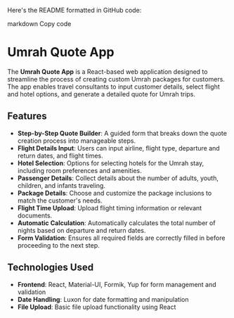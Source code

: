 
Here's the README formatted in GitHub code:

markdown
Copy code
# Umrah Quote App

The **Umrah Quote App** is a React-based web application designed to streamline the process of creating custom Umrah packages for customers. The app enables travel consultants to input customer details, select flight and hotel options, and generate a detailed quote for Umrah trips.

## Features

- **Step-by-Step Quote Builder**: A guided form that breaks down the quote creation process into manageable steps.
- **Flight Details Input**: Users can input airline, flight type, departure and return dates, and flight times.
- **Hotel Selection**: Options for selecting hotels for the Umrah stay, including room preferences and amenities.
- **Passenger Details**: Collect details about the number of adults, youth, children, and infants traveling.
- **Package Details**: Choose and customize the package inclusions to match the customer's needs.
- **Flight Time Upload**: Upload flight timing information or relevant documents.
- **Automatic Calculation**: Automatically calculates the total number of nights based on departure and return dates.
- **Form Validation**: Ensures all required fields are correctly filled in before proceeding to the next step.

## Technologies Used

- **Frontend**: React, Material-UI, Formik, Yup for form management and validation
- **Date Handling**: Luxon for date formatting and manipulation
- **File Upload**: Basic file upload functionality using React

